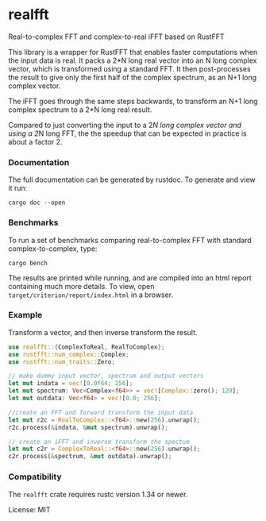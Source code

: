 # realfft

Real-to-complex FFT and complex-to-real iFFT based on RustFFT

This library is a wrapper for RustFFT that enables faster computations when the input data is real.
It packs a 2*N long real vector into an N long complex vector, which is transformed using a standard FFT.
It then post-processes the result to give only the first half of the complex spectrum, as an N+1 long complex vector.

The iFFT goes through the same steps backwards, to transform an N+1 long complex spectrum to a 2*N long real result.

Compared to just converting the input to a 2*N long complex vector and using a 2*N long FFT, the the speedup that
can be expected in practice is about a factor 2.

### Documentation

The full documentation can be generated by rustdoc. To generate and view it run:
```
cargo doc --open
```

### Benchmarks

To run a set of benchmarks comparing real-to-complex FFT with standard complex-to-complex, type:
```
cargo bench
```
The results are printed while running, and are compiled into an html report containing much more details.
To view, open `target/criterion/report/index.html` in a browser.

### Example
Transform a vector, and then inverse transform the result.
```rust
use realfft::{ComplexToReal, RealToComplex};
use rustfft::num_complex::Complex;
use rustfft::num_traits::Zero;

// make dummy input vector, spectrum and output vectors
let mut indata = vec![0.0f64; 256];
let mut spectrum: Vec<Complex<f64>> = vec![Complex::zero(); 129];
let mut outdata: Vec<f64> = vec![0.0; 256];

//create an FFT and forward transform the input data
let mut r2c = RealToComplex::<f64>::new(256).unwrap();
r2c.process(&indata, &mut spectrum).unwrap();

// create an iFFT and inverse transform the spectum
let mut c2r = ComplexToReal::<f64>::new(256).unwrap();
c2r.process(&spectrum, &mut outdata).unwrap();
```

### Compatibility

The `realfft` crate requires rustc version 1.34 or newer.

License: MIT
